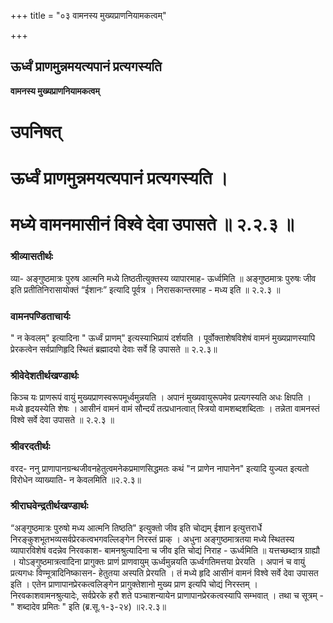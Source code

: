 +++
title = "०३ वामनस्य मुख्यप्राणनियामकत्वम्"

+++


## ऊर्ध्वं प्राणमुन्नमयत्यपानं प्रत्यगस्यति

**वामनस्य मुख्यप्राणनियामकत्वम्**

# **उपनिषत्**

# **ऊर्ध्वं प्राणमुन्नमयत्यपानं प्रत्यगस्यति ।**

# **मध्ये वामनमासीनं विश्वे देवा उपासते ॥ २.२.३ ॥**

### **श्रीव्यासतीर्थः**

व्या- अङ्गुष्ठमात्रः पुरुष आत्मनि मध्ये तिष्ठतीत्युक्तस्य व्यापारमाह- ऊर्ध्वमिति ॥ अङ्गुष्ठमात्रः पुरुषः जीव इति प्रतीतिनिरासायोक्तं “ईशानः” इत्यादि पूर्वत्र । निरासकान्तरमाह - मध्य इति ॥ २.२.३ ॥

### **वामनपण्डिताचार्यः**

" न केवलम्" इत्यादिना " ऊर्ध्वं प्राणम्" इत्यस्याभिप्रायं दर्शयति । पूर्वोक्ताशेषविशेषं वामनं मुख्यप्राणस्यापि प्रेरकत्वेन सर्वप्राणिहृदि स्थितं ब्रह्मादयो देवाः सर्वे हि उपासते ॥ २.२.३॥

### **श्रीवेदेशतीर्थखण्डार्थः**

किञ्च यः प्राणरूपं वायुं मुख्यप्राणस्वरूपमूर्ध्वमुन्नयति । अपानं मुख्यवायुरूपमेव प्रत्यगस्यति अधः क्षिपति । मध्ये हृदयस्येति शेषः । आसीनं वामनं वामं सौन्दर्यं तत्प्रधानत्वात् स्त्रियो वामशब्दशब्दिताः । तन्नेता वामनस्तं विश्वे सर्वे देवा उपासते ॥ २.२.३ ॥

### **श्रीवरदतीर्थः**

वरद- ननु प्राणापानग्रन्थजीवनहेतुत्वमनेकप्रमाणसिद्धमतः कथं "न प्राणेन नापानेन" इत्यादि युज्यत इत्यतो विरोधेन व्याख्याति- न केवलमिति ॥२.२.३॥

### **श्रीराघवेन्द्रतीर्थखण्डार्थः**

“अङ्गुष्ठमात्रः पुरुषो मध्य आत्मनि तिष्ठति" इत्युक्तो जीव इति चोद्यम् ईशान इत्युत्तरार्धे निरङ्कुशभूतभव्यसर्वप्रेरकत्वभगवल्लिङ्गेन निरस्तं प्राक् । अधुना अङ्गुष्ठमात्रतया मध्ये स्थितस्य व्यापारविशेषं वदन्नेव निरवकाश- बामनश्रुत्यादिना च जीव इति चोद्यं निराह - ऊर्ध्वमिति ॥ यत्तच्छब्दात्र ग्राह्यौ । योऽङ्गुष्ठमात्रत्वादिना प्रागुक्तः प्राणं प्राणवायुम् ऊर्ध्वमुन्नयति ऊर्ध्वगतिमत्तया प्रेरयति । अपानं च वायुं प्रत्यगधः विण्मूत्रादिनिष्कासन- हेतुतया अस्पति प्रेरयति । तं मध्ये हृदि आसीनं वामनं विश्वे सर्वे देवा उपासत इति । एतेन प्राणापानप्रेरकत्वलिङ्गेन प्रागुक्तेशानो मुख्य प्राण इत्यपि चोद्यं निरस्तम् । निरवकाशवामनश्रुत्यादेः, सर्वप्रेरके हरौ शते पञ्चाशन्यायेन प्राणापानप्रेरकत्वस्यापि सम्भवात् । तथा च सूत्रम् - " शब्दादेव प्रमितः " इति (ब्र.सू.१-३-२४) ॥२.२.३॥

